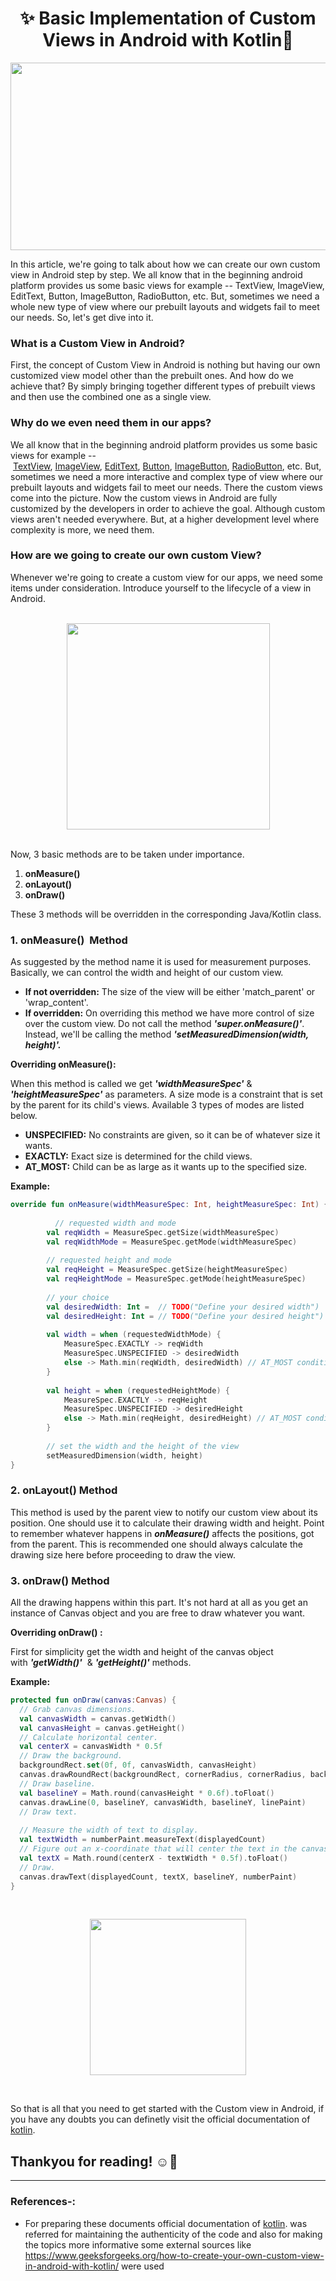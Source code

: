 # <div align="center">✨ Basic Implementation of Custom Views in Android with Kotlin📱</div>


<p align="center"><img src="https://user-images.githubusercontent.com/84238610/136110916-e7469a25-11dc-48c8-9fac-776443909b51.png" height="300" width="1000"></p>

<p>In this article, we're going to talk about how we can create our own custom view in Android step by step. We all know that in the beginning android platform provides us some basic views for example -- TextView, ImageView, EditText, Button, ImageButton, RadioButton, etc. But, sometimes we need a whole new type of view where our prebuilt layouts and widgets fail to meet our needs. So, let's get dive into it.</P>

### What is a Custom View in Android?

First, the concept of Custom View in Android is nothing but having our own customized view model other than the prebuilt ones. And how do we achieve that? By simply bringing together different types of prebuilt views and then use the combined one as a single view.

### Why do we even need them in our apps?

We all know that in the beginning android platform provides us some basic views for example -- [TextView](https://www.geeksforgeeks.org/textview-in-kotlin/), [ImageView](https://www.geeksforgeeks.org/imageview-in-android-with-example/), [EditText](https://www.geeksforgeeks.org/android-edittext-in-kotlin/), [Button](https://www.geeksforgeeks.org/button-in-kotlin/), [ImageButton](https://www.geeksforgeeks.org/imagebutton-in-kotlin/), [RadioButton](https://www.geeksforgeeks.org/radiobutton-in-kotlin/), etc. But, sometimes we need a more interactive and complex type of view where our prebuilt layouts and widgets fail to meet our needs. There the custom views come into the picture. Now the custom views in Android are fully customized by the developers in order to achieve the goal. Although custom views aren't needed everywhere. But, at a higher development level where complexity is more, we need them.

### How are we going to create our own custom View?

Whenever we're going to create a custom view for our apps, we need some items under consideration. Introduce yourself to the lifecycle of a view in Android.
</br></br>
<p align="center"><img src="https://user-images.githubusercontent.com/84238610/135846481-3d99657b-8139-48c8-a2e2-e49360df3be9.png" width="325" height="330"></p>
</br>
Now, 3 basic methods are to be taken under importance.

1.  **onMeasure()**
2.  **onLayout()**
3.  **onDraw()**

These 3 methods will be overridden in the corresponding Java/Kotlin class. 

### 1\. onMeasure()  Method

As suggested by the method name it is used for measurement purposes. Basically, we can control the width and height of our custom view.

-   **If not overridden:** The size of the view will be either 'match_parent' or 'wrap_content'.
-   **If overridden:** On overriding this method we have more control of size over the custom view. Do not call the method ***'super.onMeasure()'***. Instead, we'll be calling the method ***'setMeasuredDimension(width, height)'.***

**Overriding onMeasure():**

When this method is called we get ***'widthMeasureSpec'*** & ***'heightMeasureSpec'*** as parameters. A size mode is a constraint that is set by the parent for its child's views. Available 3 types of modes are listed below.

-   **UNSPECIFIED:** No constraints are given, so it can be of whatever size it wants.
-   **EXACTLY:** Exact size is determined for the child views.
-   **AT_MOST:** Child can be as large as it wants up to the specified size.

**Example:**

```kotlin
override fun onMeasure(widthMeasureSpec: Int, heightMeasureSpec: Int) {
  
          // requested width and mode
        val reqWidth = MeasureSpec.getSize(widthMeasureSpec)
        val reqWidthMode = MeasureSpec.getMode(widthMeasureSpec)
  
        // requested height and mode
        val reqHeight = MeasureSpec.getSize(heightMeasureSpec)
        val reqHeightMode = MeasureSpec.getMode(heightMeasureSpec)
  
        // your choice
        val desiredWidth: Int =  // TODO("Define your desired width")
        val desiredHeight: Int = // TODO("Define your desired height")
  
        val width = when (requestedWidthMode) {
            MeasureSpec.EXACTLY -> reqWidth
            MeasureSpec.UNSPECIFIED -> desiredWidth
            else -> Math.min(reqWidth, desiredWidth) // AT_MOST condition
        }
  
        val height = when (requestedHeightMode) {
            MeasureSpec.EXACTLY -> reqHeight
            MeasureSpec.UNSPECIFIED -> desiredHeight
            else -> Math.min(reqHeight, desiredHeight) // AT_MOST condition
        }
  
        // set the width and the height of the view
        setMeasuredDimension(width, height)
}
```
### 2\. onLayout() Method

This method is used by the parent view to notify our custom view about its position. One should use it to calculate their drawing width and height. Point to remember whatever happens in ***onMeasure()*** affects the positions, got from the parent. This is recommended one should always calculate the drawing size here before proceeding to draw the view. 

### 3\. onDraw() Method

All the drawing happens within this part. It's not hard at all as you get an instance of Canvas object and you are free to draw whatever you want.

**Overriding onDraw() :**

First for simplicity get the width and height of the canvas object with ***'getWidth()'***  & ***'getHeight()'*** methods. 

**Example:**

```kotlin
protected fun onDraw(canvas:Canvas) {
  // Grab canvas dimensions.
  val canvasWidth = canvas.getWidth()
  val canvasHeight = canvas.getHeight()
  // Calculate horizontal center.
  val centerX = canvasWidth * 0.5f
  // Draw the background.
  backgroundRect.set(0f, 0f, canvasWidth, canvasHeight)
  canvas.drawRoundRect(backgroundRect, cornerRadius, cornerRadius, backgroundPaint)
  // Draw baseline.
  val baselineY = Math.round(canvasHeight * 0.6f).toFloat()
  canvas.drawLine(0, baselineY, canvasWidth, baselineY, linePaint)
  // Draw text.
  
  // Measure the width of text to display.
  val textWidth = numberPaint.measureText(displayedCount)
  // Figure out an x-coordinate that will center the text in the canvas.
  val textX = Math.round(centerX - textWidth * 0.5f).toFloat()
  // Draw.
  canvas.drawText(displayedCount, textX, baselineY, numberPaint)
}
```
</br>

<p align="center"><img src="https://user-images.githubusercontent.com/84238610/136110071-eb2e2be6-c993-4e3c-b6ae-5614fc9b8838.png" height="250' width="200"></p>
</br>

So that is all that you need to get started with the Custom view in Android, if you have any doubts you can definetly visit the official documentation of [kotlin](https://kotlinlang.org/docs/home.html).

## Thankyou for reading! ☺🙌
<hr>

### References-:

- For preparing these documents official documentation of [kotlin](https://kotlinlang.org/docs/home.html). was referred for maintaining the authenticity of the code and also for making the topics more informative some external sources like https://www.geeksforgeeks.org/how-to-create-your-own-custom-view-in-android-with-kotlin/ were used


